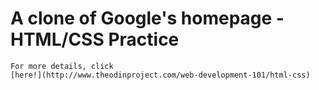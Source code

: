 <html>
<head>
	<title>Google - cloned by Jasmine</title>
</head>
<body>
	<h1>A clone of Google's homepage - HTML/CSS Practice</h1>

	For more details, click
	[here!](http://www.theodinproject.com/web-development-101/html-css)
</body>
</html>